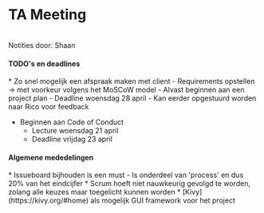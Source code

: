 <h1>TA Meeting</h1>

<br>Notities door: Shaan</br>

<h4>TODO's en deadlines</h4>
* Zo snel mogelijk een afspraak maken met client
	- Requirements opstellen -> met voorkeur volgens het MoSCoW model
	- Alvast beginnen aan een project plan
		- Deadline woensdag 28 april
		- Kan eerder opgestuurd worden naar Rico voor feedback
		
* Beginnen aan Code of Conduct
	- Lecture woensdag 21 april
	- Deadline vrijdag 23 april
	
<h4>Algemene mededelingen</h4>
* Issueboard bijhouden is een must
	- Is onderdeel van 'process' en dus 20% van het eindcijfer
* Scrum hoeft niet nauwkeurig gevolgd te worden, zolang alle keuzes maar toegelicht kunnen worden
* [Kivy](https://kivy.org/#home) als mogelijk GUI framework voor het project